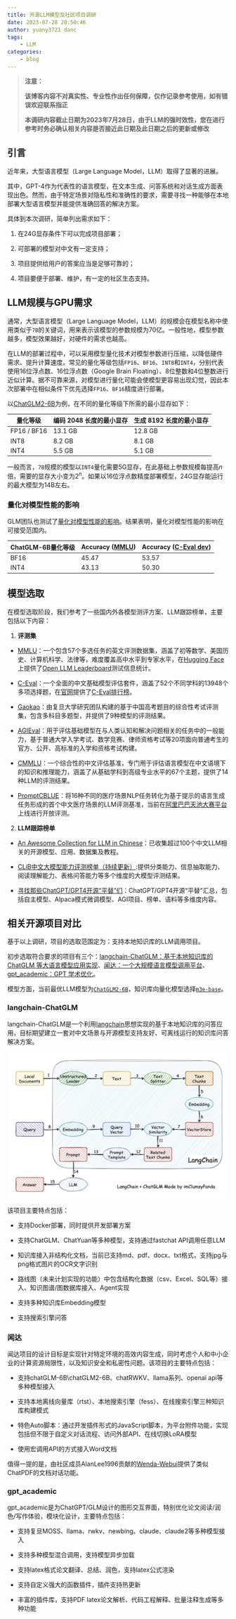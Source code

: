 ```yaml
---
title: 开源LLM模型及社区项目调研
date: 2023-07-28 20:50:46
author: yuany3721 danc
tags: 
    - LLM
categories: 
    - blog
---
```


> **注意：**
> 
> **该博客内容不对真实性、专业性作出任何保障，仅作记录参考使用，如有错误欢迎联系指正**
> 
> **本调研内容截止日期为2023年7月28日，由于LLM的强时效性，您在进行参考时务必确认相关内容是否接近此日期及此日期之后的更新或修改**

## 引言

近年来，大型语言模型（Large Language Model，LLM）取得了显著的进展。

其中，GPT-4作为代表性的语言模型，在文本生成、问答系统和对话生成方面表现出色。然而，由于特定场景对隐私性和准确性的要求，需要寻找一种能够在本地部署大型语言模型并能提供准确回答的解决方案。

具体到本次调研，简单列出需求如下：

1. 在24G显存条件下可以完成项目部署；

2. 可部署的模型对中文有一定支持；

3. 项目提供给用户的答案应当是足够可靠的；

4. 项目要便于部署、维护，有一定的社区生态支持。

## LLM规模与GPU需求

通常，大型语言模型（Large Language Model，LLM）的规模会在模型名称中使用类似于`7B`的关键词，用来表示该模型的参数规模为70亿。一般性地，模型参数越多，模型效果越好，对硬件的需求也越高。

在LLM的部署过程中，可以采用模型量化技术对模型参数进行压缩，以降低硬件需求、提升计算速度。常见的量化等级包括`FP16`、`BF16`、`INT8`和`INT4`，分别代表使用16位浮点数、16位浮点数（Google Brain Floating）、8位整数和4位整数进行近似计算。据不可靠来源，对模型进行量化可能会使模型更容易出现幻觉，因此本次部署中在相似条件下优先选择`FP16`、`BF16`精度进行部署。

以[ChatGLM2-6B](https://huggingface.co/THUDM/chatglm2-6b)为例，在不同的量化等级下所需的最小显存如下：

| **量化等级**       | **编码 2048 长度的最小显存** | **生成 8192 长度的最小显存** |
| -- | -- | -- |
| FP16 / BF16       | 13.1 GB             | 12.8 GB             | 
| INT8              | 8.2 GB              | 8.1 GB              |
| INT4              | 5.5 GB              | 5.1 GB              |

一般而言，`7B`规模的模型以`INT4`量化需要5G显存，在此基础上参数规模每提高$n$倍，需要的显存大小变为$2^n$。如果以16位浮点数精度部署模型，24G显存能运行的最大模型为14B左右。

### **量化对模型性能的影响**

GLM团队也测试了[量化对模型性能的影响](https://github.com/THUDM/ChatGLM2-6B#%E6%8E%A8%E7%90%86%E6%80%A7%E8%83%BD)。结果表明，量化对模型性能的影响在可接受范围内。

| ChatGLM-6B量化等级 | Accuracy ([MMLU](https://github.com/hendrycks/test)) | Accuracy ([C-Eval dev](https://cevalbenchmark.com/static/leaderboard.html)) |
| ----- | ----- | ----- |
| BF16 | 45.47 | 53.57                 |
| INT4 | 43.13 | 50.30                 |


## 模型选取

在模型选取阶段，我们参考了一些国内外各模型测评方案、LLM跟踪榜单，主要包括以下内容：

1. **评测集**
  
  - [MMLU](https://github.com/hendrycks/test)：一个包含57个多选任务的英文评测数据集，涵盖了初等数学、美国历史、计算机科学、法律等，难度覆盖高中水平到专家水平，在[Hugging Face](https://huggingface.co/)上提供了[Open LLM Leaderboard](https://huggingface.co/spaces/HuggingFaceH4/open_llm_leaderboard)测试信息统计。

  - [C-Eval](https://github.com/SJTU-LIT/ceval)：一个全面的中文基础模型评估套件，涵盖了52个不同学科的13948个多项选择题，在[官网](https://cevalbenchmark.com/index_zh.html)提供了[C-Eval排行榜](https://cevalbenchmark.com/static/leaderboard_zh.html)。

  - [Gaokao](https://github.com/OpenLMLab/GAOKAO-Bench)：由复旦大学研究团队构建的基于中国高考题目的综合性考试评测集，包含多科目多题型，并提供了9种模型的评测结果。

  - [AGIEval](https://arxiv.org/pdf/2304.06364.pdf)：用于评估基础模型在与人类认知和解决问题相关的任务中的一般能力，基于普通大学入学考试、数学竞赛、律师资格考试等20项面向普通考生的官方、公开、高标准的入学和资格考试构建。

  - [CMMLU](https://github.com/haonan-li/CMMLU)：一个综合性的中文评估基准，专门用于评估语言模型在中文语境下的知识和推理能力，涵盖了从基础学科到高级专业水平的67个主题，提供了14种LLM的评测结果。

  - [PromptCBLUE](https://github.com/michael-wzhu/PromptCBLUE)：将16种不同的医疗场景NLP任务转化为基于提示的语言生成任务形成的首个中文医疗场景的LLM评测基准，当前在[阿里巴巴天池大赛平台](https://tianchi.aliyun.com/competition/entrance/532084/introduction)上线进行开放评测。

2. **LLM跟踪榜单**

  - [An Awesome Collection for LLM in Chinese](https://github.com/HqWu-HITCS/Awesome-Chinese-LLM)：已收集超过100个中文LLM相关的开源模型、应用、数据集及教程。

  - [CLiB中文大模型能力评测榜单（持续更新）](https://github.com/jeinlee1991/chinese-llm-benchmark):提供分类能力、信息抽取能力、阅读理解能力、表格问答能力等多个维度的大模型评测结果。

  - [寻找那些ChatGPT/GPT4开源“平替”们](https://github.com/chenking2020/FindTheChatGPTer)：ChatGPT/GPT4开源“平替”汇总，包括自主模型、Alpaca模式微调模型、AGI项目、榜单、语料等多维度内容。

## 相关开源项目对比

基于以上调研，项目的选取范围定为：支持本地知识库的LLM调用项目。

初步选取符合要求的项目有三个：[langchain-ChatGLM：基于本地知识库的 ChatGLM 等大语言模型应用实现](https://github.com/chatchat-space/langchain-ChatGLM)、[闻达：一个大规模语言模型调用平台](https://github.com/wenda-LLM/wenda)、[gpt_academic：GPT 学术优化](https://github.com/binary-husky/gpt_academic)。

模型方面，当前最优LLM模型为[`ChatGLM2-6B`](https://github.com/THUDM/ChatGLM2-6B)，知识库向量化模型选择[`m3e-base`](https://huggingface.co/moka-ai/m3e-base)。

### **langchain-ChatGLM**

langchain-ChatGLM是一个利用[langchain](https://github.com/hwchase17/langchain)思想实现的基于本地知识库的问答应用，目标期望建立一套对中文场景与开源模型支持友好、可离线运行的知识库问答解决方案。

![langchain-ChatGLM](./img/langchain_chatglm.png)

该项目主要特点包括：

- 支持Docker部署，同时提供开发部署方案

- 支持ChatGLM、ChatYuan等多种模型，支持通过fastchat API调用任意LLM

- 知识库接入非结构化文档，当前已支持md、pdf、docx、txt格式，支持jpg与png格式图片的OCR文字识别

- 路线图（未来计划实现的功能）中包含结构化数据（csv、Excel、SQL等）接入、知识图谱/图数据库接入、Agent实现

- 支持多种知识库Embedding模型

- 支持搜索引擎问答

### **闻达**

闻达项目的设计目标是实现针对特定环境的高效内容生成，同时考虑个人和中小企业的计算资源局限性，以及知识安全和私密性问题。该项目的主要特点包括：

- 支持chatGLM-6B\chatGLM2-6B、chatRWKV、llama系列、openai api等多种模型接入

- 支持本地离线向量库（rtst）、本地搜索引擎（fess）、在线搜索引擎三种知识库构建模式

- 特色Auto脚本：通过开发插件形式的JavaScript脚本，为平台附件功能，实现包括但不限于自定义对话流程、访问外部API、在线切换LoRA模型

- 使用宏调用API的方式接入Word文档

值得一提的是，由社区成员AlanLee1996贡献的[Wenda-Webui](https://github.com/AlanLee1996/wenda-webui)提供了类似ChatPDF的文档对话功能。

### **gpt_academic**

gpt_academic是为ChatGPT/GLM设计的图形交互界面，特别优化论文阅读/润色/写作体验，模块化设计，主要特点包括：

- 支持复旦MOSS、llama、rwkv、newbing、claude、claude2等多种模型接入

- 支持多种模型混合调用，支持模型异步加载

- 支持latex格式论文翻译、总结、润色，支持latex公式渲染

- 支持自定义强大的函数插件，插件支持热更新

- 丰富的插件库，支持PDF latex论文解析、代码工程解释、批量注释生成等多种功能